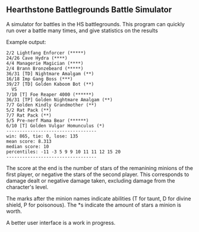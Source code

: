 Hearthstone Battlegrounds Battle Simulator
-----------------------------------------

A simulator for battles in the HS battlegrounds.
This program can quickly run over a battle many times, and give statistics on the results

Example output:

    2/2 Lightfang Enforcer (*****)
    24/26 Cave Hydra (****)
    4/4 Managerie Magician (****)
    2/4 Brann Bronzebeard (*****)
    36/31 [TD] Nightmare Amalgam (**)
    16/18 Imp Gang Boss (***)
    39/27 [TD] Golden Kaboom Bot (**)
      VS
    7/10 [T] Foe Reaper 4000 (******)
    36/31 [TP] Golden Nightmare Amalgam (**)
    7/7 Golden Kindly Grandmother (**)
    5/2 Rat Pack (**)
    7/7 Rat Pack (**)
    5/5 Pre-nerf Mama Bear (******)
    6/10 [T] Golden Vulgar Homunculus (*)
    ----------------------------------
    win: 865, tie: 0, lose: 135
    mean score: 8.313
    median score: 10
    percentiles: -11 -3 5 9 9 10 11 11 12 15 20
    ----------------------------------

The score at the end is the number of stars of the remanining minions of the first player, or negative the stars of the second player. This corresponds to damage dealt or negative damage taken, excluding damage from the character's level.

The marks after the minion names indicate abilities (T for taunt, D for divine shield, P for poisonous). The *s indicate the amount of stars a minion is worth.

A better user interface is a work in progress.
